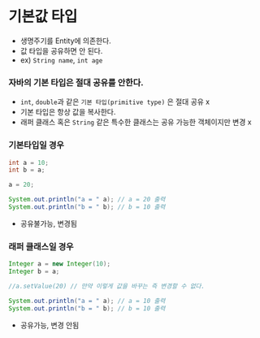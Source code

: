 # 기본값 타입
- 생명주기를 Entity에 의존한다.
- 값 타입을 공유하면 안 된다.
- ex) `String name`, `int age`

### 자바의 기본 타입은 절대 공유를 안한다.
- `int`, `double`과 같은 `기본 타입(primitive type)` 은 절대 공유 x
- 기본 타입은 항상 값을 복사한다.
- 래퍼 클래스 혹은 `String` 같은 특수한 클래스는 공유 가능한 객체이지만 변경 x

### 기본타입일 경우
```java
int a = 10;
int b = a;

a = 20;

System.out.println("a = " a); // a = 20 출력
System.out.println("b = " b); // b = 10 출력
```
- 공유불가능, 변경됨
### 래퍼 클래스일 경우
```java
Integer a = new Integer(10);
Integer b = a;

//a.setValue(20) // 만약 이렇게 값을 바꾸는 즉 변경할 수 없다.

System.out.println("a = " a); // a = 10 출력
System.out.println("b = " b); // b = 10 출력
```
- 공유가능, 변경 안됨